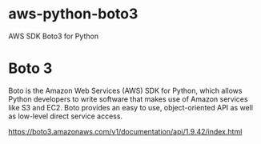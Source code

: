 # aws-python-boto3
AWS SDK Boto3 for Python

# Boto 3
Boto is the Amazon Web Services (AWS) SDK for Python, which allows Python developers to write software that makes use of Amazon services like S3 and EC2. Boto provides an easy to use, object-oriented API as well as low-level direct service access.

https://boto3.amazonaws.com/v1/documentation/api/1.9.42/index.html
